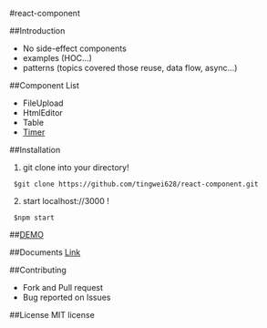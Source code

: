 #react-component

##Introduction
- No side-effect components
- examples (HOC...)
- patterns (topics covered those reuse, data flow, async...)

##Component List

  - FileUpload
  - HtmlEditor
  - Table
  - [Timer](https://github.com/tingwei628/react-component/tree/master/src/Timer)

##Installation
 1. git clone into your directory!
 ```
  $git clone https://github.com/tingwei628/react-component.git
 ```

 2. start localhost://3000 !
 ```
  $npm start
 ```

##[DEMO](https://tingwei628.github.io/react-component/)

##Documents
[Link](https://github.com/tingwei628/react-component/wiki)

##Contributing
- Fork and Pull request
- Bug reported on Issues

##License
MIT license
